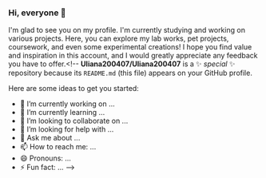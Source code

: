 ### Hi, everyone 👋
I'm glad to see you on my profile. I'm currently studying and working on various projects. Here, you can explore my lab works, pet projects, coursework, and even some experimental creations! I hope you find value and inspiration in this account, and I would greatly appreciate any feedback you have to offer.<!--
**Uliana200407/Uliana200407** is a ✨ _special_ ✨ repository because its `README.md` (this file) appears on your GitHub profile.

Here are some ideas to get you started:

- 🔭 I’m currently working on ...
- 🌱 I’m currently learning ...
- 👯 I’m looking to collaborate on ...
- 🤔 I’m looking for help with ...
- 💬 Ask me about ...
- 📫 How to reach me: ...
- 😄 Pronouns: ...
- ⚡ Fun fact: ...
-->
